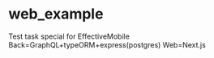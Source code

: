 # web_example
 Test task special for EffectiveMobile Back=GraphQL+typeORM+express(postgres) Web=Next.js
